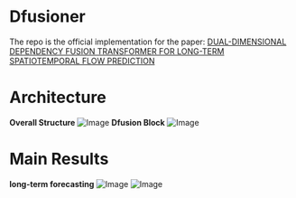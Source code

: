# Dfusioner
The repo is the official implementation for the paper: [DUAL-DIMENSIONAL DEPENDENCY FUSION TRANSFORMER FOR LONG-TERM SPATIOTEMPORAL FLOW PREDICTION]()

# Architecture
**Overall Structure**
![Image](https://github.com/user-attachments/assets/af1859a6-6091-4f7a-84bf-0fd333be01fa)
**Dfusion Block**
![Image](https://github.com/user-attachments/assets/ac48b6a0-2d3f-4c9f-a365-78aebf3972c1)

# Main Results

**long-term forecasting**
![Image](https://github.com/user-attachments/assets/7c21015c-9e42-47b7-a20f-5592d9c4d20c)
![Image](https://github.com/user-attachments/assets/6d8b2856-48f6-41ad-956f-20d7114db0a9)
